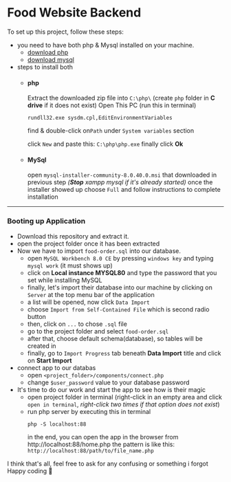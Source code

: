 # Food Website Backend
To set up this project, follow these steps:

- you need to have both php & Mysql installed on your machine.
  - [download php](https://windows.php.net/downloads/releases/php-8.3.13-nts-Win32-vs16-x64.zip)
  - [download mysql](https://dev.mysql.com/get/Downloads/MySQLInstaller/mysql-installer-community-8.0.40.0.msi)
- steps to install both
  - #### php
    Extract the downloaded zip file into `C:\php\`
    (create `php` folder in **C drive** if it does not exist)
    Open This PC (run this in terminal)
    ```shell
    rundll32.exe sysdm.cpl,EditEnvironmentVariables
    ```
    find & double-click on`Path` under `System variables` section
    
    click `New` and paste this: `C:\php\php.exe` finally click **Ok**
  - #### MySql
    open `mysql-installer-community-8.0.40.0.msi` that downloaded in previous step *(**Stop** xampp mysql if it's already 
    started)*
    once the installer showed up choose `Full` and follow instructions to complete installation
---
### Booting up Application
- Download this repository and extract it.
- open the project folder once it has been extracted
- Now we have to import `food-order.sql` into our database.
  - open `MySQL Workbench 8.0 CE` by pressing `windows key` and typing `mysql work` (it must shows up)
  - click on **Local instance MYSQL80** and type the password that you set while installing MySQL
  - finally, let's import their database into our machine by clicking on `Server` at the top menu bar of the application
  - a list will be opened, now click `Data Import`
  - choose `Import from Self-Contained File` which is second radio button
  - then, click on `...` to chose `.sql` file
  - go to the project folder and select `food-order.sql`
  - after that, choose default schema(database), so tables will be created in
  - finally, go to `Import Progress` tab beneath **Data Import** title and click on **Start Import**
- connect app to our databas
  - open `<project_folder>/components/connect.php`
  - change `$user_password` value to your database password
- It's time to do our work and start the app to see how is their magic
  - open project folder in terminal (right-click in an empty area and click `open in terminal`, *right-click two times if 
    that option does not exist*) 
  - run php server by executing this in terminal
    ```shell
    php -S localhost:88
    ```
    in the end, you can open the app in the browser from http://localhost:88/home.php
    the pattern is like this: `http://localhost:88/path/to/file_name.php`
  
I think that's all, feel free to ask for any confusing or something i forgot <br>
Happy coding 🥰
    
